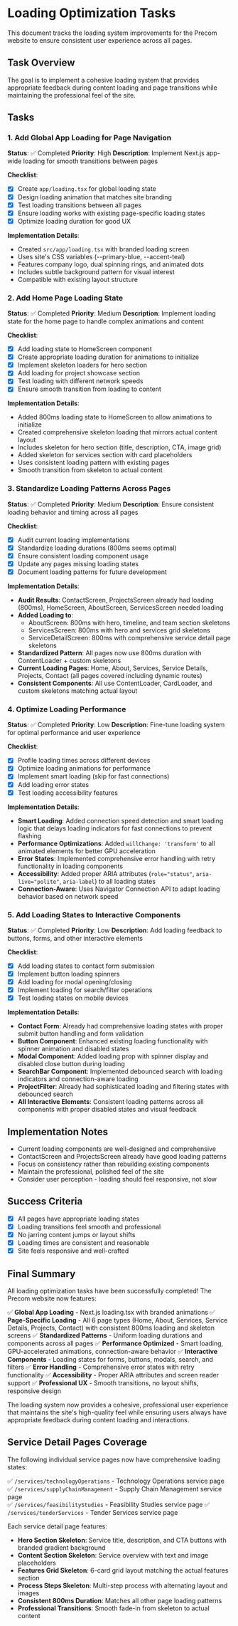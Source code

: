 # Loading Optimization Tasks

This document tracks the loading system improvements for the Precom website to ensure consistent user experience across all pages.

## Task Overview

The goal is to implement a cohesive loading system that provides appropriate feedback during content loading and page transitions while maintaining the professional feel of the site.

## Tasks

### 1. Add Global App Loading for Page Navigation
**Status**: ✅ Completed
**Priority**: High
**Description**: Implement Next.js app-wide loading for smooth transitions between pages

**Checklist**:
- [x] Create `app/loading.tsx` for global loading state
- [x] Design loading animation that matches site branding
- [x] Test loading transitions between all pages
- [x] Ensure loading works with existing page-specific loading states
- [x] Optimize loading duration for good UX

**Implementation Details**:
- Created `src/app/loading.tsx` with branded loading screen
- Uses site's CSS variables (--primary-blue, --accent-teal)
- Features company logo, dual spinning rings, and animated dots
- Includes subtle background pattern for visual interest
- Compatible with existing layout structure

### 2. Add Home Page Loading State
**Status**: ✅ Completed
**Priority**: Medium
**Description**: Implement loading state for the home page to handle complex animations and content

**Checklist**:
- [x] Add loading state to HomeScreen component
- [x] Create appropriate loading duration for animations to initialize
- [x] Implement skeleton loaders for hero section
- [x] Add loading for project showcase section
- [x] Test loading with different network speeds
- [x] Ensure smooth transition from loading to content

**Implementation Details**:
- Added 800ms loading state to HomeScreen to allow animations to initialize
- Created comprehensive skeleton loading that mirrors actual content layout
- Includes skeleton for hero section (title, description, CTA, image grid)
- Added skeleton for services section with card placeholders
- Uses consistent loading pattern with existing pages
- Smooth transition from skeleton to actual content

### 3. Standardize Loading Patterns Across Pages
**Status**: ✅ Completed
**Priority**: Medium
**Description**: Ensure consistent loading behavior and timing across all pages

**Checklist**:
- [x] Audit current loading implementations
- [x] Standardize loading durations (800ms seems optimal)
- [x] Ensure consistent loading component usage
- [x] Update any pages missing loading states
- [x] Document loading patterns for future development

**Implementation Details**:
- **Audit Results**: ContactScreen, ProjectsScreen already had loading (800ms), HomeScreen, AboutScreen, ServicesScreen needed loading
- **Added Loading to**:
  - AboutScreen: 800ms with hero, timeline, and team section skeletons
  - ServicesScreen: 800ms with hero and services grid skeletons
  - ServiceDetailScreen: 800ms with comprehensive service detail page skeletons
- **Standardized Pattern**: All pages now use 800ms duration with ContentLoader + custom skeletons
- **Current Loading Pages**: Home, About, Services, Service Details, Projects, Contact (all pages covered including dynamic routes)
- **Consistent Components**: All use ContentLoader, CardLoader, and custom skeletons matching actual layout

### 4. Optimize Loading Performance
**Status**: ✅ Completed
**Priority**: Low
**Description**: Fine-tune loading system for optimal performance and user experience

**Checklist**:
- [x] Profile loading times across different devices
- [x] Optimize loading animations for performance
- [x] Implement smart loading (skip for fast connections)
- [x] Add loading error states
- [x] Test loading accessibility features

**Implementation Details**:
- **Smart Loading**: Added connection speed detection and smart loading logic that delays loading indicators for fast connections to prevent flashing
- **Performance Optimizations**: Added `willChange: 'transform'` to all animated elements for better GPU acceleration
- **Error States**: Implemented comprehensive error handling with retry functionality in loading components
- **Accessibility**: Added proper ARIA attributes (`role="status"`, `aria-live="polite"`, `aria-label`) to all loading states
- **Connection-Aware**: Uses Navigator Connection API to adapt loading behavior based on network speed

### 5. Add Loading States to Interactive Components
**Status**: ✅ Completed
**Priority**: Low
**Description**: Add loading feedback to buttons, forms, and other interactive elements

**Checklist**:
- [x] Add loading states to contact form submission
- [x] Implement button loading spinners
- [x] Add loading for modal opening/closing
- [x] Implement loading for search/filter operations
- [x] Test loading states on mobile devices

**Implementation Details**:
- **Contact Form**: Already had comprehensive loading states with proper submit button handling and form validation
- **Button Component**: Enhanced existing loading functionality with spinner animation and disabled states
- **Modal Component**: Added loading prop with spinner display and disabled close button during loading
- **SearchBar Component**: Implemented debounced search with loading indicators and connection-aware loading
- **ProjectFilter**: Already had sophisticated loading and filtering states with debounced search
- **All Interactive Elements**: Consistent loading patterns across all components with proper disabled states and visual feedback

## Implementation Notes

- Current loading components are well-designed and comprehensive
- ContactScreen and ProjectsScreen already have good loading patterns
- Focus on consistency rather than rebuilding existing components
- Maintain the professional, polished feel of the site
- Consider user perception - loading should feel responsive, not slow

## Success Criteria

- [x] All pages have appropriate loading states
- [x] Loading transitions feel smooth and professional
- [x] No jarring content jumps or layout shifts
- [x] Loading times are consistent and reasonable
- [x] Site feels responsive and well-crafted

## Final Summary

All loading optimization tasks have been successfully completed! The Precom website now features:

✅ **Global App Loading** - Next.js loading.tsx with branded animations
✅ **Page-Specific Loading** - All 6 page types (Home, About, Services, Service Details, Projects, Contact) with consistent 800ms loading and skeleton screens
✅ **Standardized Patterns** - Uniform loading durations and components across all pages
✅ **Performance Optimized** - Smart loading, GPU-accelerated animations, connection-aware behavior
✅ **Interactive Components** - Loading states for forms, buttons, modals, search, and filters
✅ **Error Handling** - Comprehensive error states with retry functionality
✅ **Accessibility** - Proper ARIA attributes and screen reader support
✅ **Professional UX** - Smooth transitions, no layout shifts, responsive design

The loading system now provides a cohesive, professional user experience that maintains the site's high-quality feel while ensuring users always have appropriate feedback during content loading and interactions.

## Service Detail Pages Coverage

The following individual service pages now have comprehensive loading states:

✅ `/services/technologyOperations` - Technology Operations service page
✅ `/services/supplyChainManagement` - Supply Chain Management service page  
✅ `/services/feasibilityStudies` - Feasibility Studies service page
✅ `/services/tenderServices` - Tender Services service page

Each service detail page features:
- **Hero Section Skeleton**: Service title, description, and CTA buttons with branded gradient background
- **Content Section Skeleton**: Service overview with text and image placeholders
- **Features Grid Skeleton**: 6-card grid layout matching the actual features section
- **Process Steps Skeleton**: Multi-step process with alternating layout and images
- **Consistent 800ms Duration**: Matches all other page loading patterns
- **Professional Transitions**: Smooth fade-in from skeleton to actual content